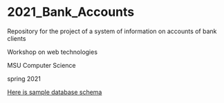 # 2021_Bank_Accounts
Repository for the project of a system of information on accounts of bank clients

Workshop on web technologies

MSU Computer Science

spring 2021

[Here is sample database schema](https://lucid.app/lucidchart/e253ce52-a902-4b8c-85fc-2d317339d995/view)


